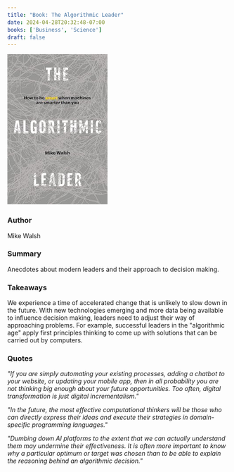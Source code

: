 ```yaml
---
title: "Book: The Algorithmic Leader"
date: 2024-04-28T20:32:48-07:00
books: ['Business', 'Science']
draft: false 
---
```


![The Algorithmic Leader](img/book_cover_algorithmic_leader.jpg)

### Author

Mike Walsh

### Summary

Anecdotes about modern leaders and their approach to decision making.

### Takeaways

We experience a time of accelerated change that is unlikely to slow down in the future. With new technologies emerging and more data being available to influence decision making, leaders need to adjust their way of approaching problems. For example, successful leaders in the "algorithmic age" apply first principles thinking to come up with solutions that can be carried out by computers.

### Quotes

*"If you are simply automating your existing processes, adding a chatbot to your website, or updating your mobile app, then in all probability you are not thinking big enough about your future opportunities. Too often, digital transformation is just digital incrementalism."*

*"In the future, the most effective computational thinkers will be those who can directly express their ideas and execute their strategies in domain-specific programming languages."*

*"Dumbing down AI platforms to the extent that we can actually understand them may undermine their effectiveness. It is often more important to know why a particular optimum or target was chosen than to be able to explain the reasoning behind an algorithmic decision."*

